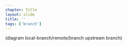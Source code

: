 ```yaml
---
chapter: Title
layout: slide
title: ''
tags: ['branch']
---
```


(diagram local-branch/remote/branch upstream branch)